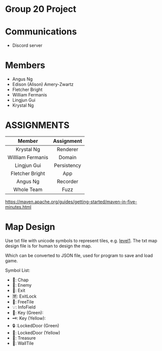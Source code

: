# Group 20 Project

# Communications
- Discord server

# Members
- Angus Ng
- Edison (Alison) Amery-Zwartz
- Fletcher Bright
- William Fermanis
- Lingjun Gui
- Krystal Ng

# ASSIGNMENTS
| Member | Assignment |
|   :---:   |    :---:     |
| Krystal Ng  | Renderer   |
| Willliam Fermanis  | Domain     |
| Lingjun Gui | Persistency |
| Fletcher Bright | App        |
| Angus Ng | Recorder   | 
| Whole Team       | Fuzz       |

https://maven.apache.org/guides/getting-started/maven-in-five-minutes.html

# Map Design
Use txt file with unicode symbols to represent tiles, e.g. [level1](levels/level1.txt).
The txt map design file is for human to design the map.

Which can be converted to JSON file, used for program to save and load game.

Symbol List:
- 🤖: Chap
- 👻: Enemy
- 🚩: Exit
- 🈲: ExitLock
- 🔳: FreeTile
- 💡: InfoField
- 🔑: Key (Green): 
- 🗝️: Key (Yellow): 
- 🔒 :LockedDoor (Green)
- 🔏: LockedDoor (Yellow)
- 💎: Treasure
- 🧱: WallTile
